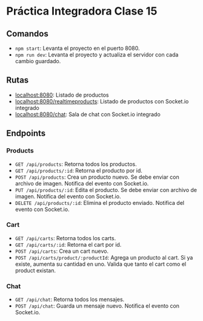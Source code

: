 # Práctica Integradora Clase 15

## Comandos

- `npm start`: Levanta el proyecto en el puerto 8080.
- `npm run dev`: Levanta el proyecto y actualiza el servidor con cada cambio guardado.

## Rutas

- [localhost:8080](localhost:8080): Listado de productos
- [localhost:8080/realtimeproducts](localhost:8080/realtimeproducts): Listado de productos con Socket.io integrado
- [localhost:8080/chat](localhost:8080/chat): Sala de chat con Socket.io integrado

## Endpoints

### Products

- `GET /api/products`: Retorna todos los productos.
- `GET /api/products/:id`: Retorna el producto por id.
- `POST /api/products`: Crea un producto nuevo. Se debe enviar con archivo de imagen. Notifica del evento con Socket.io.
- `PUT /api/products/:id`: Edita el producto. Se debe enviar con archivo de imagen. Notifica del evento con Socket.io.
- `DELETE /api/products/:id`: Elimina el producto enviado. Notifica del evento con Socket.io.

### Cart

- `GET /api/carts`: Retorna todos los carts.
- `GET /api/carts/:id`: Retorna el cart por id.
- `POST /api/carts`: Crea un cart nuevo.
- `POST /api/carts/product/:productId`: Agrega un producto al cart. Si ya existe, aumenta su cantidad en uno. Valida que tanto el cart como el product existan.

### Chat

- `GET /api/chat`: Retorna todos los mensajes.
- `POST /api/chat`: Guarda un mensaje nuevo. Notifica el evento con Socket.io.
